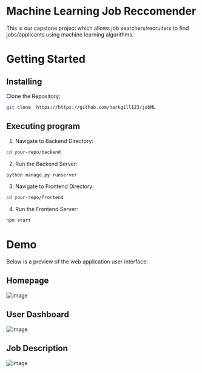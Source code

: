 # Machine Learning Job Reccomender
This is our capstone project which allows job searchers/recruiters to find jobs/applicants using machine learning algorithms.

# Getting Started 
## Installing
Clone the Repository:
  ```sh
 git clone  https://https://github.com/harkgill123/jobML
  ```
## Executing program
1. Navigate to Backend Directory:
  ```sh
cd your-repo/backend
```
2. Run the Backend Server:
  ```sh
python manage.py runserver
```
3. Navigate to Frontend Directory:
  ```sh
cd your-repo/frontend
```
4. Run the Frontend Server:
  ```sh
npm start
```

# Demo
Below is a preview of the web application user interface:

## Homepage
![image](https://github.com/harkgill123/jobML/assets/77172929/1a815e27-9922-4972-8ff8-62033de07987)

## User Dashboard
![image](https://github.com/harkgill123/jobML/assets/77172929/5d045630-bd03-4fc4-9920-ebf779ea4a5b)

## Job Description
![image](https://github.com/harkgill123/jobML/assets/77172929/c1104f63-b704-4b44-85a6-c60b5d1c13e8)
